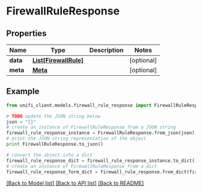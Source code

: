 # FirewallRuleResponse


## Properties

Name | Type | Description | Notes
------------ | ------------- | ------------- | -------------
**data** | [**List[FirewallRule]**](FirewallRule.md) |  | [optional] 
**meta** | [**Meta**](Meta.md) |  | [optional] 

## Example

```python
from unifi_client.models.firewall_rule_response import FirewallRuleResponse

# TODO update the JSON string below
json = "{}"
# create an instance of FirewallRuleResponse from a JSON string
firewall_rule_response_instance = FirewallRuleResponse.from_json(json)
# print the JSON string representation of the object
print FirewallRuleResponse.to_json()

# convert the object into a dict
firewall_rule_response_dict = firewall_rule_response_instance.to_dict()
# create an instance of FirewallRuleResponse from a dict
firewall_rule_response_form_dict = firewall_rule_response.from_dict(firewall_rule_response_dict)
```
[[Back to Model list]](../README.md#documentation-for-models) [[Back to API list]](../README.md#documentation-for-api-endpoints) [[Back to README]](../README.md)



